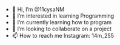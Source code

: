 - 👋 Hi, I’m @11cysaNM
- 👀 I’m interested in learning Programming
- 🌱 I’m currently learning how to program
- 💞️ I’m looking to collaborate on a project
- 📫 How to reach me Instagram: 14m_255

<!---
11cysaNM/11cysaNM is a ✨ special ✨ repository because its `README.md` (this file) appears on your GitHub profile.
You can click the Preview link to take a look at your changes.
--->

